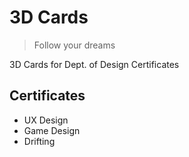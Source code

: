 # 3D Cards

> Follow your dreams

3D Cards for Dept. of Design Certificates

## Certificates

- UX Design
- Game Design
- Drifting